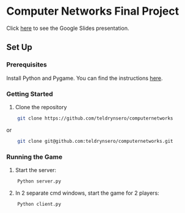 # Computer Networks Final Project
Click [here](https://docs.google.com/presentation/d/1eAYlhBzkZTYqPcSjvtXfGA_8Tox8LZfnNQafnGsdlS0/edit?usp=sharing) to see the Google Slides presentation.

## Set Up 

### Prerequisites
Install Python and Pygame. You can find the instructions [here](https://www.pygame.org/news).

### Getting Started 

1. Clone the repository

```bash
    git clone https://github.com/teldrynsero/computernetworks
``` 

or

```bash
    git clone git@github.com:teldrynsero/computernetworks.git
```

### Running the Game

1. Start the server:
```bash
    Python server.py
```

2. In 2 separate cmd windows, start the game for 2 players:
```bash
    Python client.py
```

